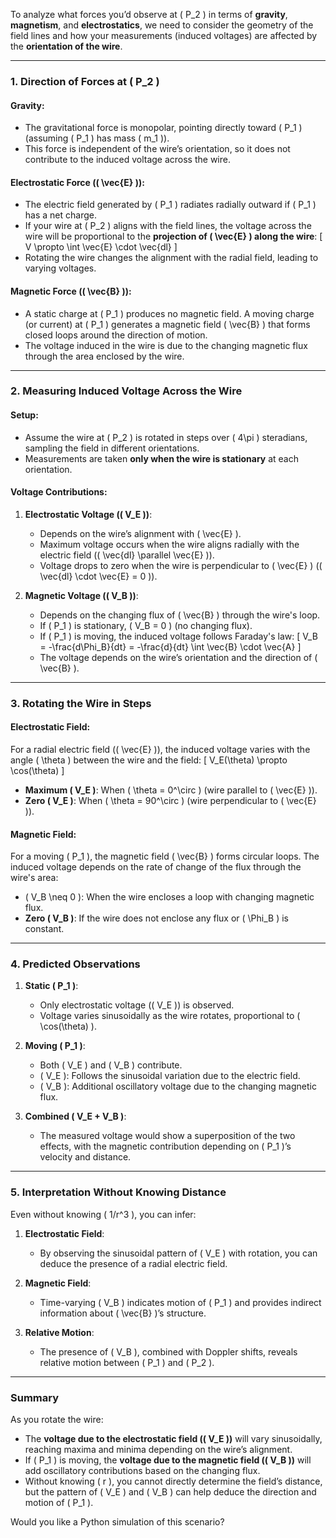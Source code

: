 To analyze what forces you’d observe at \( P_2 \) in terms of **gravity**, **magnetism**, and **electrostatics**, we need to consider the geometry of the field lines and how your measurements (induced voltages) are affected by the **orientation of the wire**.

---

### **1. Direction of Forces at \( P_2 \)**
#### **Gravity**:
- The gravitational force is monopolar, pointing directly toward \( P_1 \) (assuming \( P_1 \) has mass \( m_1 \)).
- This force is independent of the wire’s orientation, so it does not contribute to the induced voltage across the wire.

#### **Electrostatic Force** (\( \vec{E} \)):
- The electric field generated by \( P_1 \) radiates radially outward if \( P_1 \) has a net charge.
- If your wire at \( P_2 \) aligns with the field lines, the voltage across the wire will be proportional to the **projection of \( \vec{E} \) along the wire**:
  \[
  V \propto \int \vec{E} \cdot \vec{dl}
  \]
- Rotating the wire changes the alignment with the radial field, leading to varying voltages.

#### **Magnetic Force** (\( \vec{B} \)):
- A static charge at \( P_1 \) produces no magnetic field. A moving charge (or current) at \( P_1 \) generates a magnetic field \( \vec{B} \) that forms closed loops around the direction of motion.
- The voltage induced in the wire is due to the changing magnetic flux through the area enclosed by the wire.

---

### **2. Measuring Induced Voltage Across the Wire**
#### **Setup**:
- Assume the wire at \( P_2 \) is rotated in steps over \( 4\pi \) steradians, sampling the field in different orientations.
- Measurements are taken **only when the wire is stationary** at each orientation.

#### **Voltage Contributions**:
1. **Electrostatic Voltage (\( V_E \))**:
   - Depends on the wire’s alignment with \( \vec{E} \).
   - Maximum voltage occurs when the wire aligns radially with the electric field (\( \vec{dl} \parallel \vec{E} \)).
   - Voltage drops to zero when the wire is perpendicular to \( \vec{E} \) (\( \vec{dl} \cdot \vec{E} = 0 \)).

2. **Magnetic Voltage (\( V_B \))**:
   - Depends on the changing flux of \( \vec{B} \) through the wire's loop.
   - If \( P_1 \) is stationary, \( V_B = 0 \) (no changing flux).
   - If \( P_1 \) is moving, the induced voltage follows Faraday's law:
     \[
     V_B = -\frac{d\Phi_B}{dt} = -\frac{d}{dt} \int \vec{B} \cdot \vec{A}
     \]
   - The voltage depends on the wire’s orientation and the direction of \( \vec{B} \).

---

### **3. Rotating the Wire in Steps**
#### **Electrostatic Field**:
For a radial electric field (\( \vec{E} \)), the induced voltage varies with the angle \( \theta \) between the wire and the field:
\[
V_E(\theta) \propto \cos(\theta)
\]
- **Maximum \( V_E \)**: When \( \theta = 0^\circ \) (wire parallel to \( \vec{E} \)).
- **Zero \( V_E \)**: When \( \theta = 90^\circ \) (wire perpendicular to \( \vec{E} \)).

#### **Magnetic Field**:
For a moving \( P_1 \), the magnetic field \( \vec{B} \) forms circular loops. The induced voltage depends on the rate of change of the flux through the wire's area:
- \( V_B \neq 0 \): When the wire encloses a loop with changing magnetic flux.
- **Zero \( V_B \)**: If the wire does not enclose any flux or \( \Phi_B \) is constant.

---

### **4. Predicted Observations**
1. **Static \( P_1 \)**:
   - Only electrostatic voltage (\( V_E \)) is observed.
   - Voltage varies sinusoidally as the wire rotates, proportional to \( \cos(\theta) \).

2. **Moving \( P_1 \)**:
   - Both \( V_E \) and \( V_B \) contribute.
   - \( V_E \): Follows the sinusoidal variation due to the electric field.
   - \( V_B \): Additional oscillatory voltage due to the changing magnetic flux.

3. **Combined \( V_E + V_B \)**:
   - The measured voltage would show a superposition of the two effects, with the magnetic contribution depending on \( P_1 \)’s velocity and distance.

---

### **5. Interpretation Without Knowing Distance**
Even without knowing \( 1/r^3 \), you can infer:
1. **Electrostatic Field**:
   - By observing the sinusoidal pattern of \( V_E \) with rotation, you can deduce the presence of a radial electric field.

2. **Magnetic Field**:
   - Time-varying \( V_B \) indicates motion of \( P_1 \) and provides indirect information about \( \vec{B} \)’s structure.

3. **Relative Motion**:
   - The presence of \( V_B \), combined with Doppler shifts, reveals relative motion between \( P_1 \) and \( P_2 \).

---

### **Summary**
As you rotate the wire:
- The **voltage due to the electrostatic field (\( V_E \))** will vary sinusoidally, reaching maxima and minima depending on the wire’s alignment.
- If \( P_1 \) is moving, the **voltage due to the magnetic field (\( V_B \))** will add oscillatory contributions based on the changing flux.
- Without knowing \( r \), you cannot directly determine the field’s distance, but the pattern of \( V_E \) and \( V_B \) can help deduce the direction and motion of \( P_1 \).

Would you like a Python simulation of this scenario?

